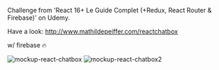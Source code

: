 Challenge from 'React 16+ Le Guide Complet (+Redux, React Router & Firebase)' on Udemy.

Have a look: http://www.mathildepeiffer.com/reactchatbox



w/ firebase  🔥
 

![mockup-react-chatbox](https://user-images.githubusercontent.com/86634734/136636570-c328908b-51f8-4978-8378-f6695f07b44d.png)
![mockup-react-chatbox2](https://user-images.githubusercontent.com/86634734/136784102-c557efe5-e793-418c-a750-b1f20e48b2d0.png)
 
 

